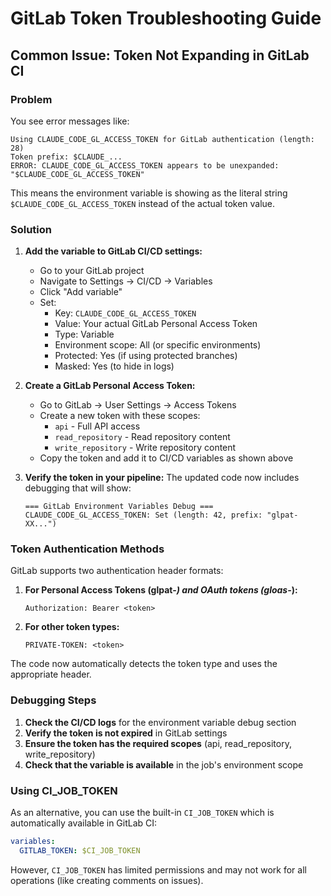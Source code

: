 # GitLab Token Troubleshooting Guide

## Common Issue: Token Not Expanding in GitLab CI

### Problem
You see error messages like:
```
Using CLAUDE_CODE_GL_ACCESS_TOKEN for GitLab authentication (length: 28)
Token prefix: $CLAUDE_...
ERROR: CLAUDE_CODE_GL_ACCESS_TOKEN appears to be unexpanded: "$CLAUDE_CODE_GL_ACCESS_TOKEN"
```

This means the environment variable is showing as the literal string `$CLAUDE_CODE_GL_ACCESS_TOKEN` instead of the actual token value.

### Solution

1. **Add the variable to GitLab CI/CD settings:**
   - Go to your GitLab project
   - Navigate to Settings → CI/CD → Variables
   - Click "Add variable"
   - Set:
     - Key: `CLAUDE_CODE_GL_ACCESS_TOKEN`
     - Value: Your actual GitLab Personal Access Token
     - Type: Variable
     - Environment scope: All (or specific environments)
     - Protected: Yes (if using protected branches)
     - Masked: Yes (to hide in logs)

2. **Create a GitLab Personal Access Token:**
   - Go to GitLab → User Settings → Access Tokens
   - Create a new token with these scopes:
     - `api` - Full API access
     - `read_repository` - Read repository content
     - `write_repository` - Write repository content
   - Copy the token and add it to CI/CD variables as shown above

3. **Verify the token in your pipeline:**
   The updated code now includes debugging that will show:
   ```
   === GitLab Environment Variables Debug ===
   CLAUDE_CODE_GL_ACCESS_TOKEN: Set (length: 42, prefix: "glpat-XX...")
   ```

### Token Authentication Methods

GitLab supports two authentication header formats:

1. **For Personal Access Tokens (glpat-*) and OAuth tokens (gloas-*):**
   ```
   Authorization: Bearer <token>
   ```

2. **For other token types:**
   ```
   PRIVATE-TOKEN: <token>
   ```

The code now automatically detects the token type and uses the appropriate header.

### Debugging Steps

1. **Check the CI/CD logs** for the environment variable debug section
2. **Verify the token is not expired** in GitLab settings
3. **Ensure the token has the required scopes** (api, read_repository, write_repository)
4. **Check that the variable is available** in the job's environment scope

### Using CI_JOB_TOKEN

As an alternative, you can use the built-in `CI_JOB_TOKEN` which is automatically available in GitLab CI:

```yaml
variables:
  GITLAB_TOKEN: $CI_JOB_TOKEN
```

However, `CI_JOB_TOKEN` has limited permissions and may not work for all operations (like creating comments on issues).